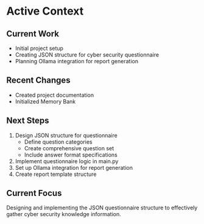 # Active Context

## Current Work
- Initial project setup
- Creating JSON structure for cyber security questionnaire
- Planning Ollama integration for report generation

## Recent Changes
- Created project documentation
- Initialized Memory Bank

## Next Steps
1. Design JSON structure for questionnaire
   - Define question categories
   - Create comprehensive question set
   - Include answer format specifications
2. Implement questionnaire logic in main.py
3. Set up Ollama integration for report generation
4. Create report template structure

## Current Focus
Designing and implementing the JSON questionnaire structure to effectively gather cyber security knowledge information.
